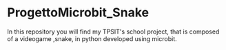 # ProgettoMicrobit_Snake
In this repository you will find my TPSIT's school project, that is composed of a videogame ,snake, in python developed using microbit. 
